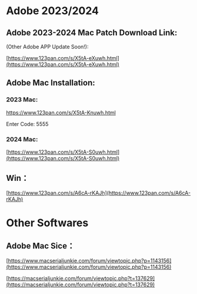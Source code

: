 # Adobe 2023/2024 

## Adobe 2023-2024 Mac Patch Download Link:

(Other Adobe APP Update Soon!):

[https://www.123pan.com/s/X5tA-eXuwh.html](https://www.123pan.com/s/X5tA-eXuwh.html)

## Adobe Mac Installation:


### 2023 Mac:

https://www.123pan.com/s/X5tA-Knuwh.html

Enter Code: 5555

### 2024 Mac:

[https://www.123pan.com/s/X5tA-S0uwh.html](https://www.123pan.com/s/X5tA-S0uwh.html)

## Win：
[https://www.123pan.com/s/A6cA-rKAJh](https://www.123pan.com/s/A6cA-rKAJh)

# Other Softwares

## Adobe Mac Sice：
[https://www.macserialjunkie.com/forum/viewtopic.php?p=1143156](https://www.macserialjunkie.com/forum/viewtopic.php?p=1143156)



[https://macserialjunkie.com/forum/viewtopic.php?t=137629](https://macserialjunkie.com/forum/viewtopic.php?t=137629)

